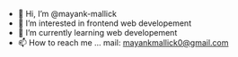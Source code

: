 - 👋 Hi, I’m @mayank-mallick
- 👀 I’m interested in frontend web developement
- 🌱 I’m currently learning web developement
- 📫 How to reach me ...
mail: mayankmallick0@gmail.com

<!---
mayank-mallick/mayank-mallick is a ✨ special ✨ repository because its `README.md` (this file) appears on your GitHub profile.
You can click the Preview link to take a look at your changes.
--->
